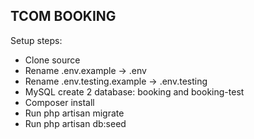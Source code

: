 ## TCOM BOOKING

Setup steps:

- Clone source
- Rename .env.example -> .env
- Rename .env.testing.example -> .env.testing
- MySQL create 2 database: booking and booking-test
- Composer install
- Run php artisan migrate
- Run php artisan db:seed
